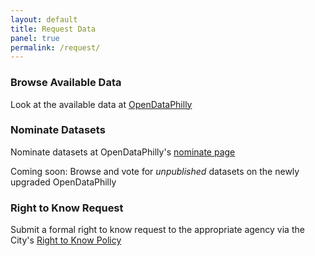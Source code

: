 ```yaml
---
layout: default
title: Request Data
panel: true
permalink: /request/
---
```

### Browse Available Data
Look at the available data at [OpenDataPhilly](http://opendataphilly.org)

### Nominate Datasets
Nominate datasets at OpenDataPhilly's [nominate page](http://opendataphilly.org/opendata/nominate/)

Coming soon: Browse and vote for *unpublished* datasets on the newly upgraded OpenDataPhilly

### Right to Know Request
Submit a formal right to know request to the appropriate agency via the City's [Right to Know Policy](http://www.phila.gov/privacy/pdfs/FinalCityOpenRecords.pdf)